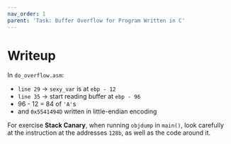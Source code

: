 ```yaml
---
nav_order: 1
parent: 'Task: Buffer Overflow for Program Written in C'
---
```


# Writeup

In `do_overflow.asm`:

- `line 29` -> `sexy_var` is at `ebp - 12`
- `line 35` -> start reading buffer at `ebp - 96`
- 96 - 12 = 84 of `'A'`s
- and `0x5541494D` written in little-endian encoding

For exercise **Stack Canary**, when running `objdump` in `main()`, look carefully at the instruction at the addresses `128b`, as well as the code around it.
